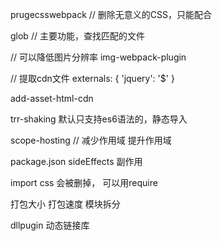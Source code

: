 prugecsswebpack  // 删除无意义的CSS，只能配合

glob  // 主要功能，查找匹配的文件


// 可以降低图片分辨率
img-webpack-plugin

// 提取cdn文件
externals: {
    'jquery': '$'
}



add-asset-html-cdn

trr-shaking 默认只支持es6语法的，静态导入

scope-hosting  // 减少作用域   提升作用域


package.json   sideEffects 副作用

import css 会被删掉， 可以用require


打包大小   打包速度    模块拆分


dllpugin  动态链接库